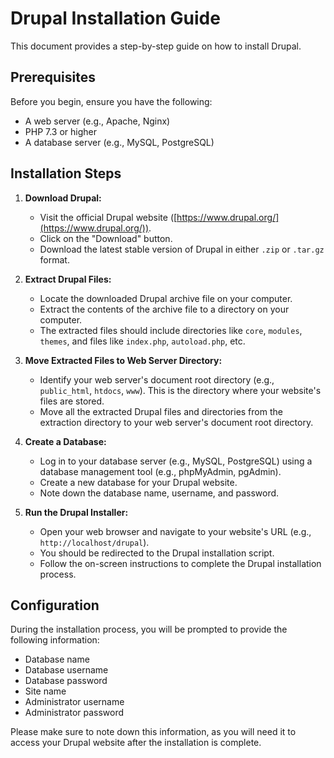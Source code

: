 # Drupal Installation Guide

This document provides a step-by-step guide on how to install Drupal.

## Prerequisites

Before you begin, ensure you have the following:

*   A web server (e.g., Apache, Nginx)
*   PHP 7.3 or higher
*   A database server (e.g., MySQL, PostgreSQL)

## Installation Steps

1.  **Download Drupal:**
    *   Visit the official Drupal website ([https://www.drupal.org/](https://www.drupal.org/)).
    *   Click on the "Download" button.
    *   Download the latest stable version of Drupal in either `.zip` or `.tar.gz` format.

2.  **Extract Drupal Files:**
    *   Locate the downloaded Drupal archive file on your computer.
    *   Extract the contents of the archive file to a directory on your computer.
    *   The extracted files should include directories like `core`, `modules`, `themes`, and files like `index.php`, `autoload.php`, etc.

3.  **Move Extracted Files to Web Server Directory:**
    *   Identify your web server's document root directory (e.g., `public_html`, `htdocs`, `www`). This is the directory where your website's files are stored.
    *   Move all the extracted Drupal files and directories from the extraction directory to your web server's document root directory.

4.  **Create a Database:**
    *   Log in to your database server (e.g., MySQL, PostgreSQL) using a database management tool (e.g., phpMyAdmin, pgAdmin).
    *   Create a new database for your Drupal website.
    *   Note down the database name, username, and password.

5.  **Run the Drupal Installer:**
    *   Open your web browser and navigate to your website's URL (e.g., `http://localhost/drupal`).
    *   You should be redirected to the Drupal installation script.
    *   Follow the on-screen instructions to complete the Drupal installation process.

## Configuration

During the installation process, you will be prompted to provide the following information:

*   Database name
*   Database username
*   Database password
*   Site name
*   Administrator username
*   Administrator password

Please make sure to note down this information, as you will need it to access your Drupal website after the installation is complete.